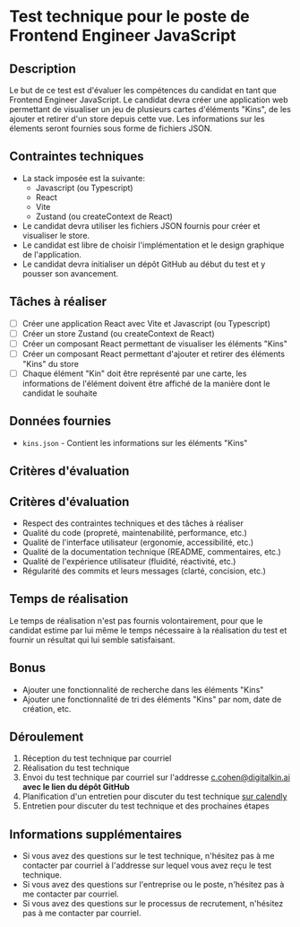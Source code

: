 # Test technique pour le poste de Frontend Engineer JavaScript

## Description

Le but de ce test est d'évaluer les compétences du candidat en tant que Frontend Engineer
JavaScript. Le candidat devra créer une application web permettant de visualiser un jeu de plusieurs
cartes d'éléments "Kins", de les ajouter et retirer d'un store depuis cette vue.
Les informations sur les élements seront fournies sous forme de fichiers JSON.

## Contraintes techniques

- La stack imposée est la suivante:
  - Javascript (ou Typescript)
  - React
  - Vite
  - Zustand (ou createContext de React)
- Le candidat devra utiliser les fichiers JSON fournis pour créer et visualiser le store.
- Le candidat est libre de choisir l'implémentation et le design graphique de l'application.
- Le candidat devra initialiser un dépôt GitHub au début du test et y pousser son avancement.

## Tâches à réaliser

- [ ] Créer une application React avec Vite et Javascript (ou Typescript)
- [ ] Créer un store Zustand (ou createContext de React)
- [ ] Créer un composant React permettant de visualiser les éléments "Kins"
- [ ] Créer un composant React permettant d'ajouter et retirer des éléments "Kins" du store
- [ ] Chaque élément "Kin" doit être représenté par une carte, les informations de l'élément doivent
être affiché de la manière dont le candidat le souhaite

## Données fournies

- `kins.json` - Contient les informations sur les éléments "Kins"

## Critères d'évaluation

## Critères d'évaluation

- Respect des contraintes techniques et des tâches à réaliser
- Qualité du code (propreté, maintenabilité, performance, etc.)
- Qualité de l'interface utilisateur (ergonomie, accessibilité, etc.)
- Qualité de la documentation technique (README, commentaires, etc.)
- Qualité de l'expérience utilisateur (fluidité, réactivité, etc.)
- Régularité des commits et leurs messages (clarté, concision, etc.)

## Temps de réalisation

Le temps de réalisation n'est pas fournis volontairement, pour que le candidat estime par lui même le temps
nécessaire à la réalisation du test et fournir un résultat qui lui semble satisfaisant.

## Bonus

- Ajouter une fonctionnalité de recherche dans les éléments "Kins"
- Ajouter une fonctionnalité de tri des éléments "Kins" par nom, date de création, etc.

## Déroulement

1. Réception du test technique par courriel
2. Réalisation du test technique
3. Envoi du test technique par courriel sur l'addresse c.cohen@digitalkin.ai **avec le lien du dépôt GitHub**
4. Planification d'un entretien pour discuter du test technique [sur calendly](https://calendly.com/c-cohen-fto0/60min)
5. Entretien pour discuter du test technique et des prochaines étapes

## Informations supplémentaires

- Si vous avez des questions sur le test technique, n'hésitez pas à me contacter par courriel à
l'addresse sur lequel vous avez reçu le test technique.
- Si vous avez des questions sur l'entreprise ou le poste, n'hésitez pas à me contacter par courriel.
- Si vous avez des questions sur le processus de recrutement, n'hésitez pas à me contacter par courriel.